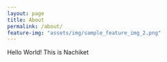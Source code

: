 ```yaml
---
layout: page
title: About
permalink: /about/
feature-img: "assets/img/sample_feature_img_2.png"
---
```


Hello World! This is Nachiket
